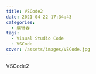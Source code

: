```yaml
---
title: VSCode2
date: 2021-04-22 17:34:43
categories:
  - 编辑器
tags:
  - Visual Studio Code
  - VSCode
cover: /assets/images/VSCode.jpg
---
```

VSCode2